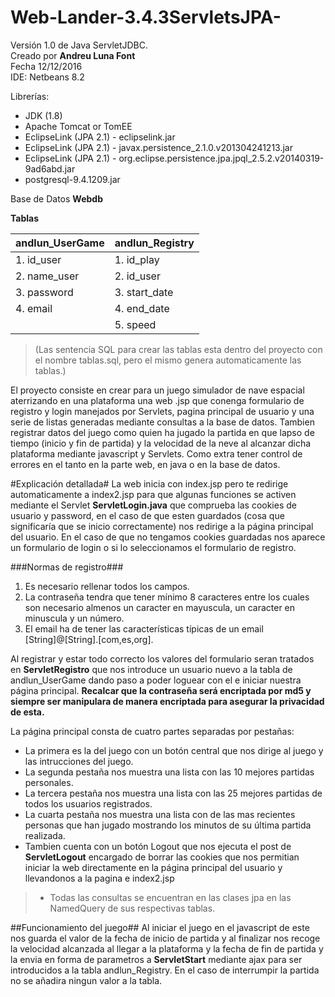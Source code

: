 # Web-Lander-3.4.3ServletsJPA-
Versión 1.0 de Java ServletJDBC.  
Creado por **Andreu Luna Font**  
Fecha 12/12/2016  
IDE: Netbeans 8.2  

Librerías:
* JDK (1.8)
* Apache Tomcat or TomEE
* EclipseLink (JPA 2.1) - eclipselink.jar
* EclipseLink (JPA 2.1) - javax.persistence_2.1.0.v201304241213.jar
* EclipseLink (JPA 2.1) - org.eclipse.persistence.jpa.jpql_2.5.2.v20140319-9ad6abd.jar
* postgresql-9.4.1209.jar

Base de Datos **Webdb**

**Tablas**

andlun_UserGame | andlun_Registry
--------------- | -----------------
1. id_user | 1. id_play
2. name_user |  2. id_user
3. password | 3. start_date
4. email | 4. end_date
	     |  5. speed

>(Las sentencia SQL para crear las tablas esta dentro del proyecto con el nombre tablas.sql, pero el mismo genera automaticamente las tablas.)

El proyecto consiste en crear para un juego simulador de nave espacial aterrizando en una plataforma una web .jsp que conenga formulario de registro y login manejados por Servlets, pagina principal de usuario y una serie de listas generadas mediante consultas a la base de datos. Tambien registrar datos del juego como quien ha jugado la partida en que lapso de tiempo (inicio y fin de partida) y la velocidad de la neve al alcanzar dicha plataforma mediante javascript y Servlets. Como extra tener control de errores en el tanto en la parte web, en java o en la base de datos.


#Explicación detallada#
La web inicia con index.jsp pero te redirige automaticamente a index2.jsp para que algunas funciones se activen mediante el Servlet **ServletLogin.java** que comprueba las cookies de usuario y password, en el caso de que esten guardados (cosa que significaría que se inicio correctamente) nos redirige a la página principal del usuario. En el caso de que no tengamos cookies guardadas nos aparece un formulario de login o si lo seleccionamos el formulario de registro.

###Normas de registro###
1. Es necesario rellenar todos los campos.
2. La contraseña tendra que tener mínimo 8 caracteres entre los cuales son necesario almenos un caracter en mayuscula, un caracter en minuscula y un número.
3. El email ha de tener las características típicas de un email [String]@[String].[com,es,org].

Al registrar y estar todo correcto los valores del formulario seran tratados en **ServletRegistro** que nos introduce un usuario nuevo a la tabla de andlun_UserGame dando paso a poder loguear con el e iniciar nuestra página principal. 
**Recalcar que la contraseña será encriptada por md5 y siempre ser manipulara de manera encriptada para asegurar la privacidad de esta.**

La página principal consta de cuatro partes separadas por pestañas:
* La primera es la del juego con un botón central que nos dirige al juego y las intrucciones del juego.
* La segunda pestaña nos muestra una lista con las 10 mejores partidas personales.
* La tercera pestaña nos muestra una lista con las 25 mejores partidas de todos los usuarios registrados.
* La cuarta pestaña nos muestra una lista con de las mas recientes personas que han jugado mostrando los minutos de su última partida realizada.
* Tambien cuenta con un botón Logout que nos ejecuta el post de **ServletLogout** encargado de borrar las cookies que nos permitian iniciar la web directamente en la página principal del usuario y llevandonos a la pagina e index2.jsp

> * Todas las consultas se encuentran en las clases jpa en las NamedQuery de sus respectivas tablas.

##Funcionamiento del juego##
Al iniciar el juego en el javascript de este nos guarda el valor de la fecha de inicio de partida y al finalizar nos recoge la velocidad alcanzada al llegar a la plataforma y la fecha de fin de partida y la envia en forma de parametros a **ServletStart** mediante ajax para ser introducidos a la tabla andlun_Registry. En el caso de interrumpir la partida no se añadira ningun valor a la tabla.